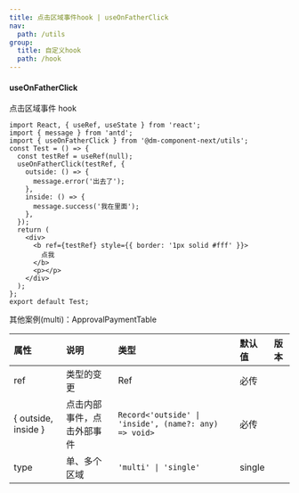 ```yaml
---
title: 点击区域事件hook | useOnFatherClick
nav:
  path: /utils
group:
  title: 自定义hook
  path: /hook
---
```


#### useOnFatherClick

点击区域事件 hook

```tsx
import React, { useRef, useState } from 'react';
import { message } from 'antd';
import { useOnFatherClick } from '@dm-component-next/utils';
const Test = () => {
  const testRef = useRef(null);
  useOnFatherClick(testRef, {
    outside: () => {
      message.error('出去了');
    },
    inside: () => {
      message.success('我在里面');
    },
  });
  return (
    <div>
      <b ref={testRef} style={{ border: '1px solid #fff' }}>
        点我
      </b>
      <p></p>
    </div>
  );
};
export default Test;
```

其他案例(multi)：ApprovalPaymentTable<a href="https://gitlab.duomai.cn/lowcode/front/dm-component-next/-/blob/master/packages/midproject/src/ApprovalPaymentTable/index.tsx#L100"></a>

| 属性 | 说明 | 类型 | 默认值 | 版本 |
| :-- | :-- | :-- | :-- | :-- |
| ref | 类型的变更 | Ref | 必传 |  |
| { outside, inside } | 点击内部事件，点击外部事件 | `Record<'outside' \| 'inside', (name?: any) => void>` | 必传 |  |
| type | 单、多个区域 | `'multi' \| 'single'` | single |  |
